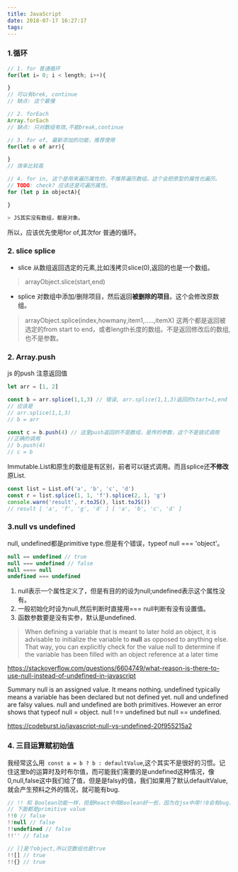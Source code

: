 ```yaml
---
title: JavaScript
date: 2018-07-17 16:27:17
tags:
---
```

### 1.循环
``` js
// 1. for 普通循环
for(let i= 0; i < length; i++){

}
// 可以有brek, continue
// 缺点: 这个最慢

// 2. forEach
Array.forEach
// 缺点: 只对数组有效,不能break,continue

// 3. for of, 最新添加的功能，推荐使用
for(let o of arr){

}
// 效率比较高

// 4. for in, 这个是用来遍历属性的，不推荐遍历数组。这个会把原型的属性也遍历。
// TODO: check? 应该还是可遍历属性。
for (let p in objectA){

}

> JS其实没有数组，都是对象。
```
所以，应该优先使用for of,其次for 普通的循环。
<!-- more -->

### 2. slice splice
- slice 从数组返回选定的元素,比如浅拷贝slice(0),返回的也是一个数组。
>arrayObject.slice(start,end)
- splice 对数组中添加/删除项目，然后返回**被删除的项目**。这个会修改原数组。
>arrayObject.splice(index,howmany,item1,.....,itemX)
> 这两个都是返回被选定的from start to end，或者length长度的数组。不是返回修改后的数组,也不是参数。

### 2. Array.push
js 的push 注意返回值
```js
let arr = [1, 2]

const b = arr.splice(1,1,3) // 错误, arr.splice(1,1,3)返回的start=1,end
// 应该是
// arr.splice(1,1,3)
// b = arr

const c = b.push(4) // 这里push返回的不是数组，是传的参数，这个不是链式调用
//正确的调用
// b.push(4)
// c = b
```

Immutable.List和原生的数组是有区别，前者可以链式调用。而且splice还**不修改**原List.
```js
const list = List.of('a', 'b', 'c', 'd')
const r = list.splice(1, 1, 'f').splice(2, 1, 'g')
console.warn('result', r.toJS(), list.toJS())
// result [ 'a', 'f', 'g', 'd' ] [ 'a', 'b', 'c', 'd' ]
```

### 3.null vs undefined
null, undefined都是primitive type.但是有个错误，typeof null === 'object'。

``` js
null == undefined // true
null === undefined // false
null ==== null
undefined === undefined
```

1. null表示一个属性定义了，但是有目的的设为null;undefined表示这个属性没有。
2. 一般初始化时设为null,然后判断时直接用=== null判断有没有设置值。
3. 函数参数要是没有实参，默认是undefined.
> When defining a variable that is meant to later hold an object, it is advisable to initialize the variable to **null** as opposed to anything else. That way, you can explicitly check for the value null to determine if the variable has been filled with an object reference at a later time

https://stackoverflow.com/questions/6604749/what-reason-is-there-to-use-null-instead-of-undefined-in-javascript

Summary
null is an assigned value. It means nothing.
undefined typically means a variable has been declared but not defined yet.
null and undefined are falsy values.
null and undefined are both primitives. However an error shows that typeof null = object.
null !== undefined but null == undefined.

https://codeburst.io/javascript-null-vs-undefined-20f955215a2

### 4. 三目运算赋初始值
我经常这么用` const a = b ? b : defaultValue`,这个其实不是很好的习惯。记住这里b的运算时及时布尔值，而可能我们需要的是undefined这种情况，像0,null,false这中我们给了值，但是是falsy的值，我们如果用了默认defaultValue,就会产生预料之外的情况，就可能有bug.
``` js
// !! 和 Boolean功能一样，但是React中用Boolean好一些，因为在jsx中用!!0会有bug.
// 下面都是primitive value
!!0 // false
!!null // false
!!undefined // false
!!'' // false

// []是个object,所以空数组也是true
!![] // true
!!{} // true

```